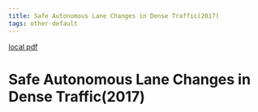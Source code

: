 ```yaml
---
title: Safe Autonomous Lane Changes in Dense Traffic(2017)
tags: other-default
---
```


[local pdf](../../../pdfs/2017-Safe%20Autonomous%20Lane%20Changes%20in%20Dense%20Traffic.pdf)

# Safe Autonomous Lane Changes in Dense Traffic(2017)
